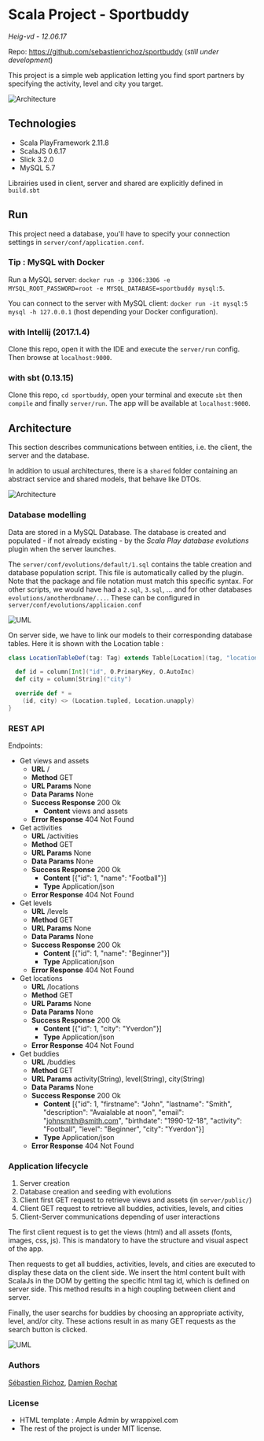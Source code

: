 # Scala Project - Sportbuddy

*Heig-vd - 12.06.17*

Repo: https://github.com/sebastienrichoz/sportbuddy (*still under development*)

This project is a simple web application letting you find sport partners by specifying the activity, level and city you target.

![Architecture](doc/screen.png)

## Technologies

- Scala PlayFramework 2.11.8
- ScalaJS 0.6.17
- Slick 3.2.0
- MySQL 5.7

Librairies used in client, server and shared are explicitly defined in `build.sbt`

## Run

This project need a database, you'll have to specify your connection settings in `server/conf/application.conf`.

### Tip : MySQL with Docker

Run a MySQL server: `docker run -p 3306:3306 -e MYSQL_ROOT_PASSWORD=root -e MYSQL_DATABASE=sportbuddy mysql:5`.

You can connect to the server with MySQL client: `docker run -it mysql:5 mysql -h 127.0.0.1` (host depending your Docker configuration).


### with Intellij (2017.1.4)
Clone this repo, open it with the IDE and execute the `server/run` config. Then browse at `localhost:9000`.

### with sbt (0.13.15)
Clone this repo, `cd sportbuddy`, open your terminal and execute `sbt` then `compile` and finally `server/run`. The app will be available at `localhost:9000`.

## Architecture

This section describes communications between entities, i.e. the client, the server and the database.

In addition to usual architectures, there is a `shared` folder containing an abstract service and shared models, that behave like DTOs.

![Architecture](doc/architecture.png)

### Database modelling
Data are stored in a MySQL Database. The database is created and populated - if not already existing - by the *Scala Play database evolutions* plugin when the server launches.

The `server/conf/evolutions/default/1.sql` contains the table creation and database population script. This file is automatically called by the plugin. Note that the package and file notation must match this specific syntax. For other scripts, we would have had a `2.sql`, `3.sql`, ... and for other databases `evolutions/anotherdbname/...`. These can be configured in `server/conf/evolutions/applicaion.conf`

![UML](doc/uml.png)

On server side, we have to link our models to their corresponding database tables. Here it is shown with the Location table :

``` Scala
class LocationTableDef(tag: Tag) extends Table[Location](tag, "location") {

  def id = column[Int]("id", O.PrimaryKey, O.AutoInc)
  def city = column[String]("city")

  override def * =
    (id, city) <> (Location.tupled, Location.unapply)
}
```

### REST API
Endpoints:
- Get views and assets
    - **URL**  /
    - **Method** GET
    - **URL Params** None
    - **Data Params** None
    - **Success Response** 200 Ok
        - **Content** views and assets
    - **Error Response** 404 Not Found
- Get activities
    - **URL**  /activities
    - **Method** GET
    - **URL Params** None
    - **Data Params** None
    - **Success Response** 200 Ok
        - **Content** [{"id": 1, "name": "Football"}]
        - **Type** Application/json
    - **Error Response** 404 Not Found
- Get levels
    - **URL**  /levels
    - **Method** GET
    - **URL Params** None
    - **Data Params** None
    - **Success Response** 200 Ok
        - **Content** [{"id": 1, "name": "Beginner"}]
        - **Type** Application/json
    - **Error Response** 404 Not Found
- Get locations
    - **URL**  /locations
    - **Method** GET
    - **URL Params** None
    - **Data Params** None
    - **Success Response** 200 Ok
        - **Content** [{"id": 1, "city": "Yverdon"}]
        - **Type** Application/json
    - **Error Response** 404 Not Found
- Get buddies
    - **URL**  /buddies
    - **Method** GET
    - **URL Params** activity(String), level(String), city(String)
    - **Data Params** None
    - **Success Response** 200 Ok
        - **Content** [{"id": 1, "firstname": "John", "lastname": "Smith", "description": "Avaialable at noon", "email": "johnsmith@smith.com", "birthdate": "1990-12-18", "activity": "Football", "level": "Beginner", "city": "Yverdon"}]
        - **Type** Application/json
    - **Error Response** 404 Not Found

### Application lifecycle
1. Server creation
2. Database creation and seeding with evolutions
3. Client first GET request to retrieve views and assets (in `server/public/`)
4. Client GET request to retrieve all buddies, activities, levels, and cities
5. Client-Server communications depending of user interactions

The first client request is to get the views (html) and all assets (fonts, images, css, js). This is mandatory to have the structure and visual aspect of the app.

Then requests to get all buddies, activities, levels, and cities are executed to display these data on the client side. We insert the html content built with ScalaJs in the DOM by getting the specific html tag id, which is defined on server side. This method results in a high coupling between client and server.

Finally, the user searchs for buddies by choosing an appropriate activity, level, and/or city. These actions result in as many GET requests as the search button is clicked.

![UML](doc/requests.png)

### Authors
[Sébastien Richoz](mailto:sebastien.richoz1@heig-vd.ch), [Damien Rochat](mailto:damien.rochat@heig-vd.ch)

### License
- HTML template : Ample Admin by wrappixel.com
- The rest of the project is under MIT license.
